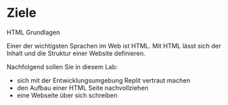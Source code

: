 # Ziele

HTML Grundlagen

Einer der wichtigsten Sprachen im Web ist HTML. Mit HTML lässt sich der Inhalt und die Struktur
einer Website definieren.

Nachfolgend sollen Sie in diesem Lab:
- sich mit der Entwicklungsumgebung Replit vertraut machen
- den Aufbau einer HTML Seite nachvollziehen
- eine Webseite über sich schreiben

